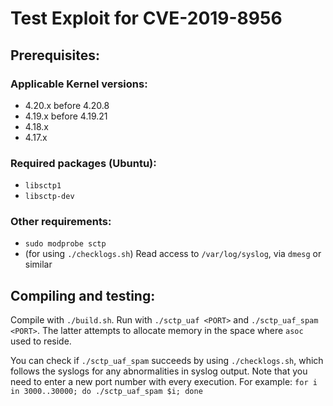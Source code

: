 # Test Exploit for CVE-2019-8956

## Prerequisites:
### Applicable Kernel versions:
* 4.20.x before 4.20.8
* 4.19.x before 4.19.21
* 4.18.x
* 4.17.x

### Required packages (Ubuntu):
* `libsctp1`
* `libsctp-dev`

### Other requirements:
* `sudo modprobe sctp`
* (for using `./checklogs.sh`) Read access to `/var/log/syslog`, via `dmesg` or similar

## Compiling and testing:
Compile with `./build.sh`. Run with `./sctp_uaf <PORT>` and `./sctp_uaf_spam <PORT>`.  The latter attempts to allocate memory in the space where `asoc` used to reside.

You can check if `./sctp_uaf_spam` succeeds by using `./checklogs.sh`, which follows the syslogs for any abnormalities in syslog output.  Note that you need to enter a new port number with every execution.  For example: `for i in 3000..30000; do ./sctp_uaf_spam $i; done`
